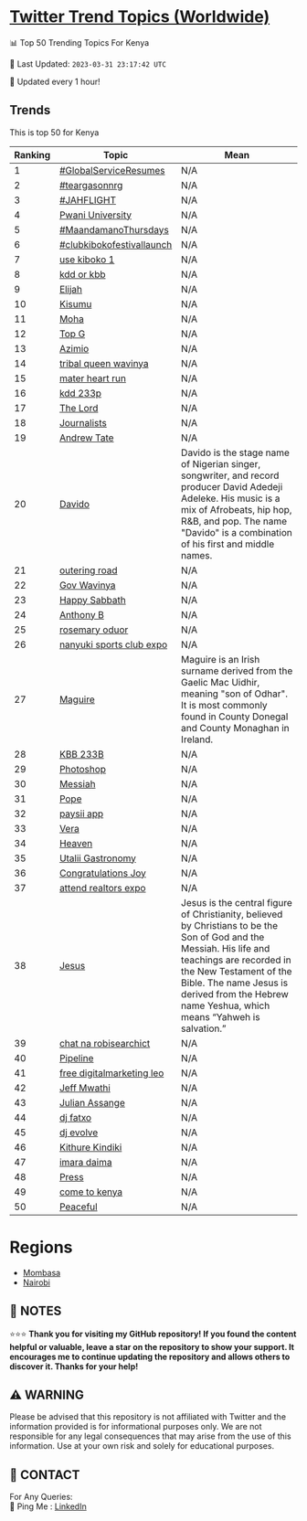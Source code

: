 [Twitter Trend Topics (Worldwide)](https://github.com/ErcinDedeoglu/Twitter-Trend-Topics)
==========


📊 Top 50 Trending Topics For Kenya

📆 Last Updated: `2023-03-31 23:17:42 UTC`

🔧 Updated every 1 hour!


## Trends

This is top 50 for Kenya

| Ranking | Topic | Mean |
| ------- | ------------ | ------------ |
| 1 | [#GlobalServiceResumes](http://twitter.com/search?q=%23GlobalServiceResumes) | N/A |
| 2 | [#teargasonnrg](http://twitter.com/search?q=%23teargasonnrg) | N/A |
| 3 | [#JAHFLIGHT](http://twitter.com/search?q=%23JAHFLIGHT) | N/A |
| 4 | [Pwani University](http://twitter.com/search?q=Pwani+University) | N/A |
| 5 | [#MaandamanoThursdays](http://twitter.com/search?q=%23MaandamanoThursdays) | N/A |
| 6 | [#clubkibokofestivallaunch](http://twitter.com/search?q=%23clubkibokofestivallaunch) | N/A |
| 7 | [use kiboko 1](http://twitter.com/search?q=use+kiboko+1) | N/A |
| 8 | [kdd or kbb](http://twitter.com/search?q=kdd+or+kbb) | N/A |
| 9 | [Elijah](http://twitter.com/search?q=Elijah) | N/A |
| 10 | [Kisumu](http://twitter.com/search?q=Kisumu) | N/A |
| 11 | [Moha](http://twitter.com/search?q=Moha) | N/A |
| 12 | [Top G](http://twitter.com/search?q=Top+G) | N/A |
| 13 | [Azimio](http://twitter.com/search?q=Azimio) | N/A |
| 14 | [tribal queen wavinya](http://twitter.com/search?q=tribal+queen+wavinya) | N/A |
| 15 | [mater heart run](http://twitter.com/search?q=mater+heart+run) | N/A |
| 16 | [kdd 233p](http://twitter.com/search?q=kdd+233p) | N/A |
| 17 | [The Lord](http://twitter.com/search?q=The+Lord) | N/A |
| 18 | [Journalists](http://twitter.com/search?q=Journalists) | N/A |
| 19 | [Andrew Tate](http://twitter.com/search?q=Andrew+Tate) | N/A |
| 20 | [Davido](http://twitter.com/search?q=Davido) | Davido is the stage name of Nigerian singer, songwriter, and record producer David Adedeji Adeleke. His music is a mix of Afrobeats, hip hop, R&B, and pop. The name "Davido" is a combination of his first and middle names. |
| 21 | [outering road](http://twitter.com/search?q=outering+road) | N/A |
| 22 | [Gov Wavinya](http://twitter.com/search?q=Gov+Wavinya) | N/A |
| 23 | [Happy Sabbath](http://twitter.com/search?q=Happy+Sabbath) | N/A |
| 24 | [Anthony B](http://twitter.com/search?q=Anthony+B) | N/A |
| 25 | [rosemary oduor](http://twitter.com/search?q=rosemary+oduor) | N/A |
| 26 | [nanyuki sports club expo](http://twitter.com/search?q=nanyuki+sports+club+expo) | N/A |
| 27 | [Maguire](http://twitter.com/search?q=Maguire) | Maguire is an Irish surname derived from the Gaelic Mac Uidhir, meaning "son of Odhar". It is most commonly found in County Donegal and County Monaghan in Ireland. |
| 28 | [KBB 233B](http://twitter.com/search?q=KBB+233B) | N/A |
| 29 | [Photoshop](http://twitter.com/search?q=Photoshop) | N/A |
| 30 | [Messiah](http://twitter.com/search?q=Messiah) | N/A |
| 31 | [Pope](http://twitter.com/search?q=Pope) | N/A |
| 32 | [paysii app](http://twitter.com/search?q=paysii+app) | N/A |
| 33 | [Vera](http://twitter.com/search?q=Vera) | N/A |
| 34 | [Heaven](http://twitter.com/search?q=Heaven) | N/A |
| 35 | [Utalii Gastronomy](http://twitter.com/search?q=Utalii+Gastronomy) | N/A |
| 36 | [Congratulations Joy](http://twitter.com/search?q=Congratulations+Joy) | N/A |
| 37 | [attend realtors expo](http://twitter.com/search?q=attend+realtors+expo) | N/A |
| 38 | [Jesus](http://twitter.com/search?q=Jesus) | Jesus is the central figure of Christianity, believed by Christians to be the Son of God and the Messiah. His life and teachings are recorded in the New Testament of the Bible. The name Jesus is derived from the Hebrew name Yeshua, which means “Yahweh is salvation.” |
| 39 | [chat na robisearchict](http://twitter.com/search?q=chat+na+robisearchict) | N/A |
| 40 | [Pipeline](http://twitter.com/search?q=Pipeline) | N/A |
| 41 | [free digitalmarketing leo](http://twitter.com/search?q=free+digitalmarketing+leo) | N/A |
| 42 | [Jeff Mwathi](http://twitter.com/search?q=Jeff+Mwathi) | N/A |
| 43 | [Julian Assange](http://twitter.com/search?q=Julian+Assange) | N/A |
| 44 | [dj fatxo](http://twitter.com/search?q=dj+fatxo) | N/A |
| 45 | [dj evolve](http://twitter.com/search?q=dj+evolve) | N/A |
| 46 | [Kithure Kindiki](http://twitter.com/search?q=Kithure+Kindiki) | N/A |
| 47 | [imara daima](http://twitter.com/search?q=imara+daima) | N/A |
| 48 | [Press](http://twitter.com/search?q=Press) | N/A |
| 49 | [come to kenya](http://twitter.com/search?q=come+to+kenya) | N/A |
| 50 | [Peaceful](http://twitter.com/search?q=Peaceful) | N/A |



# Regions

* [Mombasa](</Kenya/Mombasa.md>)
* [Nairobi](</Kenya/Nairobi.md>)



## 📝 NOTES

⭐⭐⭐ **Thank you for visiting my GitHub repository! If you found the content helpful or valuable, leave a star on the repository to show your support. It encourages me to continue updating the repository and allows others to discover it. Thanks for your help!**


## ⚠️ WARNING

Please be advised that this repository is not affiliated with Twitter and the information provided is for informational purposes only. We are not responsible for any legal consequences that may arise from the use of this information. Use at your own risk and solely for educational purposes.


## 📨 CONTACT

 For Any Queries:  
            🏓 Ping Me : [LinkedIn](https://www.linkedin.com/in/ercindedeoglu/)
